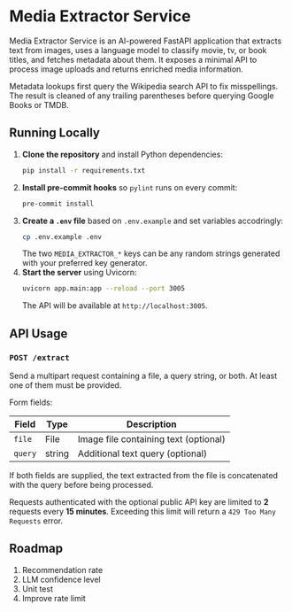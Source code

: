 # Media Extractor Service

Media Extractor Service is an AI-powered FastAPI application that extracts text from images, uses a language model to classify movie, tv, or book titles, and fetches metadata about them. It exposes a minimal API to process image uploads and returns enriched media information.

Metadata lookups first query the Wikipedia search API to fix misspellings. The result is cleaned of any trailing parentheses before querying Google Books or TMDB.

## Running Locally

1. **Clone the repository** and install Python dependencies:
   ```bash
   pip install -r requirements.txt
   ```
2. **Install pre-commit hooks** so `pylint` runs on every commit:
   ```bash
   pre-commit install
   ```
3. **Create a `.env` file** based on `.env.example` and set variables accodringly:
   ```bash
   cp .env.example .env
   ```
   The two `MEDIA_EXTRACTOR_*` keys can be any random strings generated with your
   preferred key generator.
4. **Start the server** using Uvicorn:
   ```bash
   uvicorn app.main:app --reload --port 3005
   ```
   The API will be available at `http://localhost:3005`.

## API Usage

### `POST /extract`

Send a multipart request containing a file, a query string, or both. At least one of them must be provided.

Form fields:

| Field | Type | Description |
|-------|------|-------------|
| `file` | File | Image file containing text (optional) |
| `query` | string | Additional text query (optional) |

If both fields are supplied, the text extracted from the file is concatenated with the query before being processed.

Requests authenticated with the optional public API key are limited to **2** requests every **15 minutes**. Exceeding this limit will return a `429 Too Many Requests` error.

## Roadmap

1. Recommendation rate
1. LLM confidence level
1. Unit test
1. Improve rate limit
